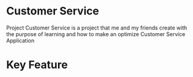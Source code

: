 # Customer Service
Project Customer Service is a project that me and my friends create with the purpose of learning and how to make an optimize Customer Service Application

# Key Feature
